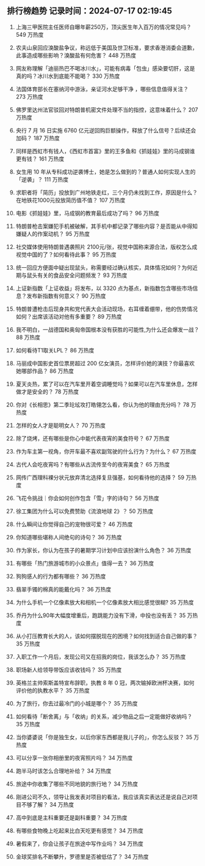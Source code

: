 
## 排行榜趋势 记录时间：2024-07-17 02:19:45
  
  1. 上海三甲医院主任医师自曝年薪250万，顶尖医生年入百万的情况常见吗？ 549 万热度
    
  2. 农夫山泉回应溴酸盐争议，称远低于美国及世卫标准，要求香港消委会道歉，此事造成哪些影响？溴酸盐有何危害？ 448 万热度
    
  3. 网友称理解「迪丽热巴不喝冰川水」，可能有病毒「包虫」感染要切肝，这是真的吗？冰川水到底能不能喝？ 330 万热度
    
  4. 法国体育部长在塞纳河中游泳，亲证河水足够干净 ，哪些信息值得关注？ 273 万热度
    
  5. 佛罗里达州法官驳回对特朗普机密文件处理不当的指控，这意味着什么？ 207 万热度
    
  6. 央行 7 月 16 日实施 6760 亿元逆回购巨额操作，释放了什么信号？后续还会加码？ 187 万热度
    
  7. 同样是西虹市有钱人，《西虹市首富》里的王多鱼和《抓娃娃》里的马成钢谁更有钱？ 161 万热度
    
  8. 女生用 10 年从专科成功逆袭博士，她是怎么做到的？普通人如何实现人生的「逆袭」？ 111 万热度
    
  9. 求职者将「简历」投放到广州地铁走红，三个月仍未找到工作，原因是什么？在地铁花1000元投放简历值不值？ 107 万热度
    
  10. 电影《抓娃娃》里，马成钢的教育最后成功了吗？ 96 万热度
    
  11. 特朗普枪击案嫌犯手机被破解，其手机中都记录了哪些内容？是否能从中得知嫌疑人的作案动机？ 95 万热度
    
  12. 社交媒体使用特朗普遇袭照片 2100元/张，视觉中国称来源合法，版权怎么成视觉中国的了？如何看待此事？ 95 万热度
    
  13. 统一回应方便面中疑出现鼠头，称需要经过确认核实，具体情况如何？为何近期与鼠头有关的食品安全问题频发？ 93 万热度
    
  14. 上证新指数「上证收益」将发布，以 3320 点为基点，新指数包含哪些市场信息？发布新指数有何意义？ 90 万热度
    
  15. 特朗普遭枪击后现身共和党代表大会活动现场，右耳缠着绷带，他的伤势情况如何？出席该活动对他有多重要？ 89 万热度
    
  16. 我不明白，一战德国和奥匈帝国根本没有获胜的可能性,为什么还会爆发一战？ 88 万热度
    
  17. 如何看待T1取关LPL？ 86 万热度
    
  18. 马丽成中国影史首位票房超过 200 亿女演员，怎样评价她的演技？你最喜欢她哪部作品？ 86 万热度
    
  19. 夏天炎热，累了可以在汽车里开着空调睡觉吗？如果可以在汽车里休息，怎样做才是安全的？ 78 万热度
    
  20. 你对《长相思》第二季玱玹攻打皓翎怎么看，你认为他的理由充分吗？ 78 万热度
    
  21. 怎样的女人才是聪明女人？ 70 万热度
    
  22. 除了烧烤，还有哪些是你心中能代表夜宵的美食符号？ 67 万热度
    
  23. 作为车主第一视角，你开车最不喜欢副驾驶的什么行为？为什么？ 67 万热度
    
  24. 古代人会吃夜宵吗？有哪些从古流传至今的夜宵美食？ 65 万热度
    
  25. 网传广西理科裸分状元放弃清北选择复旦强基，如何看待他的选择？ 59 万热度
    
  26. 飞花令挑战｜你会如何创作包含「雪」字的诗句？ 56 万热度
    
  27. 徐工集团为什么可以免费赞助《流浪地球 2》？ 50 万热度
    
  28. 什么瞬间让你觉得自己的宠物很可爱？ 46 万热度
    
  29. 你知道哪些堪称人间绝句的诗句？ 36 万热度
    
  30. 作为家长，你认为在孩子的暑期学习计划中应该扮演什么角色？ 36 万热度
    
  31. 有哪些「热门旅游城市的小众景点」值得一去？ 36 万热度
    
  32. 狗狗感人的行为都有哪些？ 36 万热度
    
  33. 翡翠手镯的棉真的能戴化吗？ 36 万热度
    
  34. 为什么手机一个亿像素放大和相机一个亿像素放大相比感觉很糊? 35 万热度
    
  35. 乔丹为什么90年大幅度增重后，跑跳能力没有下滑，中投也没有丢？ 35 万热度
    
  36. 从小打压教育长大的人，该如何摆脱现在的困境？如何找到适合自己做的事？ 35 万热度
    
  37. 入职工作一个月后，发现公司又在招我的岗位，我该怎么办？ 35 万热度
    
  38. 职场新人给领导带饭应该收钱吗？ 35 万热度
    
  39. 英格兰主帅索斯盖特宣布辞职，执教 8 年 0 冠，两次输掉欧洲杯决赛，如何评价他的执教水平？ 35 万热度
    
  40. 为了旅行，你去过最冷门的小城是哪个？ 35 万热度
    
  41. 如何看待「断舍离」与「收纳」的关系，减少物品之后一定能做好收纳吗？ 35 万热度
    
  42. 当你婆婆说「你是独生女，以后你家东西都是我儿子的」，你怎么反驳？ 35 万热度
    
  43. 可以分享一张你相册里的夜宵照片吗？ 34 万热度
    
  44. 跑半马时该怎么合理地补给？ 34 万热度
    
  45. 旅途中你收集了哪些不同地貌的旅行地？ 34 万热度
    
  46. 刚进公司不久，领导让我发表对项目的看法，我应该真实表达还是说自己对项目不够了解？ 34 万热度
    
  47. 高中到底是主科重要还是副科重要？ 34 万热度
    
  48. 有哪些食物晚上吃起来比白天吃更有感觉？ 34 万热度
    
  49. 暑假来了，你会让孩子在旅途中写作业吗？ 34 万热度
    
  50. 金球奖排名不断攀升，罗德里是否被低估了？ 34 万热度
    